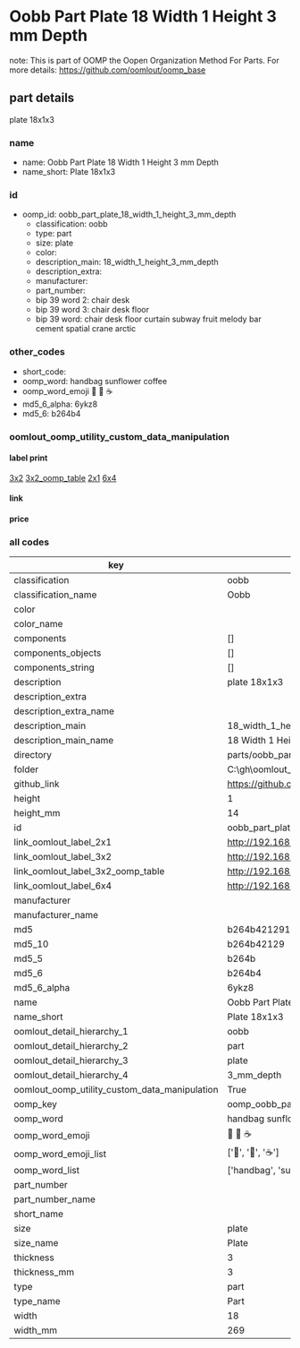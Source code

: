 # Oobb Part Plate 18 Width 1 Height 3 mm Depth  

note: This is part of OOMP the Oopen Organization Method For Parts. For more details: https://github.com/oomlout/oomp_base

##  part details
  



plate 18x1x3



### name
* name: Oobb Part Plate 18 Width 1 Height 3 mm Depth
* name_short: Plate 18x1x3 
### id
* oomp_id: oobb_part_plate_18_width_1_height_3_mm_depth
  * classification: oobb
  * type: part
  * size: plate
  * color: 
  * description_main: 18_width_1_height_3_mm_depth
  * description_extra: 
  * manufacturer: 
  * part_number: 
  * bip 39 word 2: chair desk
  * bip 39 word 3: chair desk floor
  * bip 39 word: chair desk floor curtain subway fruit melody bar cement spatial crane arctic

### other_codes
* short_code: 
* oomp_word: handbag sunflower coffee
* oomp_word_emoji :handbag: :sunflower: :coffee:
* md5_6_alpha: 6ykz8
* md5_6: b264b4






### oomlout_oomp_utility_custom_data_manipulation
#### label print
[3x2](http://192.168.1.245:1112/?label=oomp%206ykz8)
[3x2_oomp_table](http://192.168.1.108:1112/?label=oomp%206ykz8)
[2x1](http://192.168.1.242:1112/?label=oomp%206ykz8)
[6x4](http://192.168.1.55:1112/?label=oomp%206ykz8)    

#### link

                              

#### price







### all codes 
| key | value |  
| --- | --- |  
| classification | oobb |  
| classification_name | Oobb |  
| color |  |  
| color_name |  |  
| components | [] |  
| components_objects | [] |  
| components_string | [] |  
| description | plate 18x1x3 |  
| description_extra |  |  
| description_extra_name |  |  
| description_main | 18_width_1_height_3_mm_depth |  
| description_main_name | 18 Width 1 Height 3 mm Depth |  
| directory | parts/oobb_part_plate_18_width_1_height_3_mm_depth |  
| folder | C:\gh\oomlout_oobb_version_4_generated_parts\things\oobb_part_plate_18_width_1_height_3_mm_depth |  
| github_link | https://github.com/oomlout/oomlout_oomp_part_src/tree/main/parts/oobb_part_plate_18_width_1_height_3_mm_depth |  
| height | 1 |  
| height_mm | 14 |  
| id | oobb_part_plate_18_width_1_height_3_mm_depth |  
| link_oomlout_label_2x1 | http://192.168.1.242:1112/?label=oomp%206ykz8 |  
| link_oomlout_label_3x2 | http://192.168.1.245:1112/?label=oomp%206ykz8 |  
| link_oomlout_label_3x2_oomp_table | http://192.168.1.108:1112/?label=oomp%206ykz8 |  
| link_oomlout_label_6x4 | http://192.168.1.55:1112/?label=oomp%206ykz8 |  
| manufacturer |  |  
| manufacturer_name |  |  
| md5 | b264b42129127151776c1362b2cef92e |  
| md5_10 | b264b42129 |  
| md5_5 | b264b |  
| md5_6 | b264b4 |  
| md5_6_alpha | 6ykz8 |  
| name | Oobb Part Plate 18 Width 1 Height 3 mm Depth |  
| name_short | Plate 18x1x3  |  
| oomlout_detail_hierarchy_1 | oobb |  
| oomlout_detail_hierarchy_2 | part |  
| oomlout_detail_hierarchy_3 | plate |  
| oomlout_detail_hierarchy_4 | 3_mm_depth |  
| oomlout_oomp_utility_custom_data_manipulation | True |  
| oomp_key | oomp_oobb_part_plate_18_width_1_height_3_mm_depth |  
| oomp_word | handbag sunflower coffee |  
| oomp_word_emoji | :handbag: :sunflower: :coffee: |  
| oomp_word_emoji_list | [':handbag:', ':sunflower:', ':coffee:'] |  
| oomp_word_list | ['handbag', 'sunflower', 'coffee'] |  
| part_number |  |  
| part_number_name |  |  
| short_name |  |  
| size | plate |  
| size_name | Plate |  
| thickness | 3 |  
| thickness_mm | 3 |  
| type | part |  
| type_name | Part |  
| width | 18 |  
| width_mm | 269 |  
